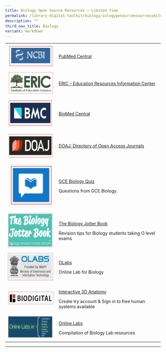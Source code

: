 ```yaml
---
title: Biology Open Source Resources – Limited Time
permalink: /library-digital-toolkit/biology/iologypenourceesourcesimitedime/
description: ""
third_nav_title: Biology
variant: markdown
---
```

<table>
<tbody>
<tr>
<td><a rel="noopener noreferrer" target="_blank" href="https://www.ncbi.nlm.nih.gov/pmc/"><img height="76" width="160" alt="" src="/images/Library%20Digital%20Toolkit/NCBI.png"></a></td>
<td><a rel="noopener noreferrer" target="_blank" href="https://www.ncbi.nlm.nih.gov/pmc/">PubMed Central</a></td>
</tr>
<tr>
<td><a href="https://eric.ed.gov/"><img height="83" width="200" alt="" src="/images/Library%20Digital%20Toolkit/ERIC-300x125.png"></a></td>
<td><a rel="noopener noreferrer" target="_blank" href="https://eric.ed.gov/">ERIC – Education Resources Information Center</a></td>
</tr>
<tr>
<td><a href="https://www.biomedcentral.com/"><img height="98" width="196" alt="" src="/images/Library%20Digital%20Toolkit/BMC.png"></a></td>
<td><a rel="noopener noreferrer" target="_blank" href="https://www.biomedcentral.com/">BioMed Central</a></td>
</tr>
<tr>
<td><a href="https://doaj.org/"><img height="92" width="200" alt="" src="/images/Library%20Digital%20Toolkit/DOAJ.png"></a></td>
<td><a rel="noopener noreferrer" target="_blank" href="https://doaj.org/">DOAJ: Directory of Open Access Journals</a></td>
</tr>
<tr>
<td><a rel="noopener" target="_blank" href="https://gcequiz.com/quiz/gcse-biology-quiz"><img height="154" width="163" alt="" src="/images/Library%20Digital%20Toolkit/GCE-Quiz.jpg"></a></td>
<td>
<p><a rel="noopener" target="_blank" href="https://gcequiz.com/quiz/gcse-biology-quiz">GCE Biology Quiz</a></p>
<p>Questions from GCE Biology</p>
</td>
</tr>
<tr>
<td><a rel="noopener" target="_blank" href="https://www.thebiologyjotterbook.com/"><img height="120" width="200" alt="" src="/images/Library%20Digital%20Toolkit/Jotter-Book.jpg"></a></td>
<td>
<p><a rel="noopener" target="_blank" href="https://www.thebiologyjotterbook.com/">The Biology Jotter Book</a></p>
<p>Revision tips for Biology students taking O level exams</p>
</td>
</tr>
<tr>
<td><a rel="noopener" target="_blank" href="http://www.olabs.edu.in/?pg=topMenu&amp;id=53"><img height="99" width="200" alt="" src="/images/Library%20Digital%20Toolkit/OLabs.jpg"></a></td>
<td>
<p><a rel="noopener" target="_blank" href="http://www.olabs.edu.in/?pg=topMenu&amp;id=53">OLabs</a></p>
<p>Online Lab for Biology</p>
</td>
</tr>
<tr>
<td><a rel="noopener" target="_blank" href="https://www.biodigital.com/"><img height="49" width="200" alt="" src="/images/Library%20Digital%20Toolkit/Biodigital.jpg"></a></td>
<td>
<p><a rel="noopener" target="_blank" href="https://www.biodigital.com/">Interactive 3D Anatomy</a></p>
<p>Create try account &amp; Sign in to free human systems available</p>
</td>
</tr>
<tr>
<td><a rel="noopener" target="_blank" href="https://onlinelabs.in/biology"><img height="81" width="200" alt="" src="/images/Library%20Digital%20Toolkit/Online-Labs.jpg"></a></td>
<td>
<p><a rel="noopener" target="_blank" href="https://onlinelabs.in/biology">Online Labs</a></p>
<p>Compilation of Biology Lab resources</p>
</td>
</tr>
</tbody>
</table>

* * *